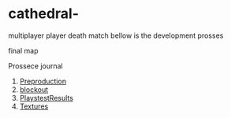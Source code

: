 # cathedral-
multiplayer player death match
bellow is the development prosses

final map

Prossece journal
1. [Preproduction](https://github.com/Triplethreat36/cathedral-/blob/main/Preproduction)
2. [blockout](blockout.2)
3. [PlaystestResults](playstest)
4. [Textures]([tesxtureandlight](https://github.com/Triplethreat36/cathedral-/blob/main/Texturing.md))
   
